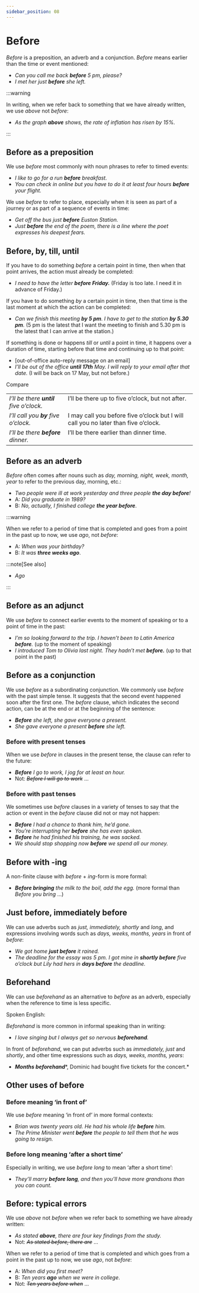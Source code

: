 ```yaml
---
sidebar_position: 08
---
```


# Before

*Before* is a preposition, an adverb and a conjunction. *Before* means earlier than the time or event mentioned:

- *Can you call me back **before** 5 pm, please?*
- *I met her just **before** she left.*

:::warning

In writing, when we refer back to something that we have already written, we use *above* not *before*:

- *As the graph **above** shows, the rate of inflation has risen by 15%.*

:::

## Before as a preposition

We use *before* most commonly with noun phrases to refer to timed events:

- *I like to go for a run **before** breakfast.*
- *You can check in online but you have to do it at least four hours **before** your flight.*

We use *before* to refer to place, especially when it is seen as part of a journey or as part of a sequence of events in time:

- *Get off the bus just **before** Euston Station.*
- *Just **before** the end of the poem, there is a line where the poet expresses his deepest fears.*

## Before, by, till, until

If you have to do something *before* a certain point in time, then when that point arrives, the action must already be completed:

- *I need to have the letter* ***before Friday.*** (Friday is too late. I need it in advance of Friday.)

If you have to do something *by* a certain point in time, then that time is the last moment at which the action can be completed:

- *Can we finish this meeting **by 5 pm**. I have to get to the station **by 5.30 pm**.* (5 pm is the latest that I want the meeting to finish and 5.30 pm is the latest that I can arrive at the station.)

If something is done or happens *till* or *until* a point in time, it happens over a duration of time, starting before that time and continuing up to that point:

- \[out-of-office auto-reply message on an email\]
- *I’ll be out of the office **until 17th** May. I will reply to your email after that date.* (I will be back on 17 May, but not before.)

Compare

<table><tbody><tr valign="top"><td><i>I’ll be there </i><b><i>until</i></b><i> five o’clock.</i></td><td>I’ll be there up to five o’clock, but not after.</td></tr><tr valign="top"><td><i>I’ll call you </i><b><i>by</i></b><i> five o’clock.</i></td><td>I may call you before five o’clock but I will call you no later than five o’clock.</td></tr><tr valign="top"><td><i>I’ll be there </i><b><i>before</i></b><i> dinner.</i></td><td>I’ll be there earlier than dinner time.</td></tr></tbody></table>

## Before as an adverb

*Before* often comes after nouns such as *day, morning, night, week, month, year* to refer to the previous day, morning, etc.:

- *Two people were ill at work yesterday and three people **the day before**!*
- A: *Did you graduate in 1989?*
- B: *No, actually, I finished college* ***the year before***.

:::warning

When we refer to a period of time that is completed and goes from a point in the past up to now, we use *ago*, not *before*:

- A: *When was your birthday?*
- B: *It was* ***three weeks ago***.

:::note[See also]

- *Ago*

:::

## Before as an adjunct

We use *before* to connect earlier events to the moment of speaking or to a point of time in the past:

- *I’m so looking forward to the trip. I haven’t been to Latin America **before**.* (up to the moment of speaking)
- *I introduced Tom to Olivia last night. They hadn’t met* ***before.*** (up to that point in the past)

## Before as a conjunction

We use *before* as a subordinating conjunction. We commonly use *before* with the past simple tense. It suggests that the second event happened soon after the first one. The *before* clause, which indicates the second action, can be at the end or at the beginning of the sentence:

- ***Before*** *she left, she gave everyone a present.*
- *She gave everyone a present **before** she left.*

### Before with present tenses

When we use *before* in clauses in the present tense, the clause can refer to the future:

- ***Before*** *I go to work, I jog for at least an hour.*
- Not: *~~Before I will go to work~~* …

### Before with past tenses

We sometimes use *before* clauses in a variety of tenses to say that the action or event in the *before* clause did not or may not happen:

- ***Before*** *I had a chance to thank him, he’d gone.*
- *You’re interrupting her **before** she has even spoken.*
- ***Before*** *he had finished his training, he was sacked.*
- *We should stop shopping now **before** we spend all our money.*

## Before with -ing

A non-finite clause with *before* + *ing*\-form is more formal:

- ***Before bringing*** *the milk to the boil, add the egg.* (more formal than *Before you bring* …)

## Just before, immediately before

We can use adverbs such as *just, immediately, shortly* and *long*, and expressions involving words such as *days, weeks, months, years* in front of *before*:

- *We got home **just before** it rained.*
- *The deadline for the essay was 5 pm. I got mine in **shortly before** five o’clock but Lily had hers in **days before** the deadline.*

## Beforehand

We can use *beforehand* as an alternative to *before* as an adverb, especially when the reference to time is less specific.

Spoken English:

*Beforehand* is more common in informal speaking than in writing:

- *I love singing but I always get so nervous **beforehand**.*

In front of *beforehand*, we can put adverbs such as *immediately, just* and *shortly*, and other time expressions such as *days, weeks, months, years*:

- ***Months beforehand****, Dominic had bought five tickets for the concert.*

## Other uses of before

### Before meaning ‘in front of’

We use *before* meaning ‘in front of’ in more formal contexts:

- *Brian was twenty years old. He had his whole life **before** him.*
- *The Prime Minister went **before** the people to tell them that he was going to resign.*

### Before long meaning ‘after a short time’

Especially in writing, we use *before long* to mean ‘after a short time’:

- *They’ll marry **before long**, and then you’ll have more grandsons than you can count.*

## Before: typical errors

We use *above* not *before* when we refer back to something we have already written:

- *As stated **above**, there are four key findings from the study.*
- Not: *~~As stated before, there are~~* …

When we refer to a period of time that is completed and which goes from a point in the past up to now, we use *ago*, not *before*:

- A: *When did you first meet?*
- B: *Ten years **ago** when we were in college*.
- Not: *~~Ten years before when~~* …
